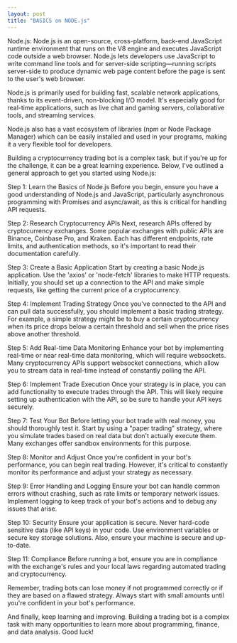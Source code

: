 ```yaml
---
layout: post
title: "BASICS on NODE.js"
---
```


Node.js: Node.js is an open-source, cross-platform, back-end JavaScript runtime environment that runs on the V8 engine and executes JavaScript code outside a web browser. Node.js lets developers use JavaScript to write command line tools and for server-side scripting—running scripts server-side to produce dynamic web page content before the page is sent to the user's web browser.

Node.js is primarily used for building fast, scalable network applications, thanks to its event-driven, non-blocking I/O model. It's especially good for real-time applications, such as live chat and gaming servers, collaborative tools, and streaming services.

Node.js also has a vast ecosystem of libraries (npm or Node Package Manager) which can be easily installed and used in your programs, making it a very flexible tool for developers.


Building a cryptocurrency trading bot is a complex task, but if you're up for the challenge, it can be a great learning experience. Below, I've outlined a general approach to get you started using Node.js:

Step 1: Learn the Basics of Node.js
Before you begin, ensure you have a good understanding of Node.js and JavaScript, particularly asynchronous programming with Promises and async/await, as this is critical for handling API requests.

Step 2: Research Cryptocurrency APIs
Next, research APIs offered by cryptocurrency exchanges. Some popular exchanges with public APIs are Binance, Coinbase Pro, and Kraken. Each has different endpoints, rate limits, and authentication methods, so it's important to read their documentation carefully.

Step 3: Create a Basic Application
Start by creating a basic Node.js application. Use the 'axios' or 'node-fetch' libraries to make HTTP requests. Initially, you should set up a connection to the API and make simple requests, like getting the current price of a cryptocurrency.

Step 4: Implement Trading Strategy
Once you've connected to the API and can pull data successfully, you should implement a basic trading strategy. For example, a simple strategy might be to buy a certain cryptocurrency when its price drops below a certain threshold and sell when the price rises above another threshold.

Step 5: Add Real-time Data Monitoring
Enhance your bot by implementing real-time or near real-time data monitoring, which will require websockets. Many cryptocurrency APIs support websocket connections, which allow you to stream data in real-time instead of constantly polling the API.

Step 6: Implement Trade Execution
Once your strategy is in place, you can add functionality to execute trades through the API. This will likely require setting up authentication with the API, so be sure to handle your API keys securely.

Step 7: Test Your Bot
Before letting your bot trade with real money, you should thoroughly test it. Start by using a "paper trading" strategy, where you simulate trades based on real data but don't actually execute them. Many exchanges offer sandbox environments for this purpose.

Step 8: Monitor and Adjust
Once you're confident in your bot's performance, you can begin real trading. However, it's critical to constantly monitor its performance and adjust your strategy as necessary.

Step 9: Error Handling and Logging
Ensure your bot can handle common errors without crashing, such as rate limits or temporary network issues. Implement logging to keep track of your bot's actions and to debug any issues that arise.

Step 10: Security
Ensure your application is secure. Never hard-code sensitive data (like API keys) in your code. Use environment variables or secure key storage solutions. Also, ensure your machine is secure and up-to-date.

Step 11: Compliance
Before running a bot, ensure you are in compliance with the exchange's rules and your local laws regarding automated trading and cryptocurrency.

Remember, trading bots can lose money if not programmed correctly or if they are based on a flawed strategy. Always start with small amounts until you're confident in your bot's performance.

And finally, keep learning and improving. Building a trading bot is a complex task with many opportunities to learn more about programming, finance, and data analysis. Good luck!
